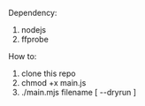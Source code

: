 Dependency:

1. nodejs
2. ffprobe



How to:

1. clone this repo
2. chmod +x main.js
3. ./main.mjs filename [ --dryrun ]
